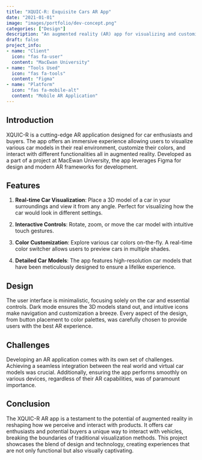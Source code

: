 ```yaml
---
title: "XQUIC-R: Exquisite Cars AR App"
date: "2021-01-01"
image: "images/portfolio/dev-concept.png"
categories: ["Design"]
description: "An augmented reality (AR) app for visualizing and customizing cars in real-time."
draft: false
project_info:
- name: "Client"
  icon: "fas fa-user"
  content: "MacEwan University"
- name: "Tools Used"
  icon: "fas fa-tools"
  content: "Figma"
- name: "Platform"
  icon: "fas fa-mobile-alt"
  content: "Mobile AR Application"
---
```


## Introduction

XQUIC-R is a cutting-edge AR application designed for car enthusiasts and buyers. The app offers an immersive experience allowing users to visualize various car models in their real environment, customize their colors, and interact with different functionalities all in augmented reality. Developed as a part of a project at MacEwan University, the app leverages Figma for design and modern AR frameworks for development.

## Features

1. **Real-time Car Visualization**: Place a 3D model of a car in your surroundings and view it from any angle. Perfect for visualizing how the car would look in different settings.

2. **Interactive Controls**: Rotate, zoom, or move the car model with intuitive touch gestures.

3. **Color Customization**: Explore various car colors on-the-fly. A real-time color switcher allows users to preview cars in multiple shades.

4. **Detailed Car Models**: The app features high-resolution car models that have been meticulously designed to ensure a lifelike experience.

## Design

The user interface is minimalistic, focusing solely on the car and essential controls. Dark mode ensures the 3D models stand out, and intuitive icons make navigation and customization a breeze. Every aspect of the design, from button placement to color palettes, was carefully chosen to provide users with the best AR experience.

## Challenges

Developing an AR application comes with its own set of challenges. Achieving a seamless integration between the real world and virtual car models was crucial. Additionally, ensuring the app performs smoothly on various devices, regardless of their AR capabilities, was of paramount importance.

## Conclusion

The XQUIC-R AR app is a testament to the potential of augmented reality in reshaping how we perceive and interact with products. It offers car enthusiasts and potential buyers a unique way to interact with vehicles, breaking the boundaries of traditional visualization methods. This project showcases the blend of design and technology, creating experiences that are not only functional but also visually captivating.
